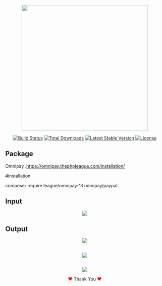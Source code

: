 <p align="center"><a href="https://laravel.com" target="_blank"><img src="https://raw.githubusercontent.com/laravel/art/master/logo-lockup/5%20SVG/2%20CMYK/1%20Full%20Color/laravel-logolockup-cmyk-red.svg" width="400"></a></p>

<p align="center">
<a href="https://travis-ci.org/laravel/framework"><img src="https://travis-ci.org/laravel/framework.svg" alt="Build Status"></a>
<a href="https://packagist.org/packages/laravel/framework"><img src="https://img.shields.io/packagist/dt/laravel/framework" alt="Total Downloads"></a>
<a href="https://packagist.org/packages/laravel/framework"><img src="https://img.shields.io/packagist/v/laravel/framework" alt="Latest Stable Version"></a>
<a href="https://packagist.org/packages/laravel/framework"><img src="https://img.shields.io/packagist/l/laravel/framework" alt="License"></a>
</p>

## Package

Omnipay .https://omnipay.thephpleague.com/installation/

#installation

composer require league/omnipay:^3 omnipay/paypal


## Input

<p align="center">
<img src="https://user-images.githubusercontent.com/80118217/180500845-5cff9df2-6cce-4a67-9576-b6ff4d034996.JPG">
</p>

## Output
<p align="center">
    <img src="https://user-images.githubusercontent.com/80118217/180500985-0715cf0e-a3fc-4564-8689-f3764d883d7d.JPG">
</p>

##
<p align="center">
<img src="https://user-images.githubusercontent.com/80118217/180501125-cda292b8-f3b2-4f14-b942-c873cc783f16.JPG">
</p>

##  
<p align="center">
<img src="https://user-images.githubusercontent.com/80118217/180501159-e7753fcc-d63f-4456-b4dc-97d0848e7f00.JPG">
</p>



<p align="center"><span style="color: red;">&hearts;</span> Thank You <span style="color: red;">&hearts;</span></p>


